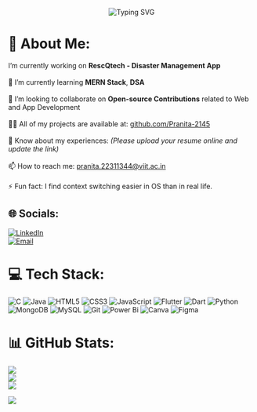 
<p align="center">
  <img src="https://readme-typing-svg.herokuapp.com?font=Fira+Code&size=30&pause=1000&center=true&vCenter=true&width=500&lines=Namaste,+Pranita+here+%F0%9F%99%8F" alt="Typing SVG" />
</p>

# 💫 About Me:
I’m currently working on **RescQtech - Disaster Management App**<br>  
🌱 I’m currently learning **MERN Stack**, **DSA**<br>  
👯 I’m looking to collaborate on **Open-source Contributions** related to Web and App Development<br>  
👨‍💻 All of my projects are available at: [github.com/Pranita-2145](https://github.com/Pranita-2145)<br>  
📄 Know about my experiences: *(Please upload your resume online and update the link)*<br>  
📫 How to reach me: [pranita.22311344@viit.ac.in](mailto:pranita.22311344@viit.ac.in)<br>  
⚡ Fun fact: I find context switching easier in OS than in real life.

## 🌐 Socials:
[![LinkedIn](https://img.shields.io/badge/LinkedIn-%230077B5.svg?logo=linkedin&logoColor=white)](https://linkedin.com/in/pranita-bhor)  
[![Email](https://img.shields.io/badge/Email-D14836?logo=gmail&logoColor=white)](mailto:pranita.22311344@viit.ac.in)

# 💻 Tech Stack:
![C](https://img.shields.io/badge/c-%2300599C.svg?style=for-the-badge&logo=c&logoColor=white) 
![Java](https://img.shields.io/badge/java-%23ED8B00.svg?style=for-the-badge&logo=openjdk&logoColor=white) 
![HTML5](https://img.shields.io/badge/html5-%23E34F26.svg?style=for-the-badge&logo=html5&logoColor=white) 
![CSS3](https://img.shields.io/badge/css3-%231572B6.svg?style=for-the-badge&logo=css3&logoColor=white) 
![JavaScript](https://img.shields.io/badge/javascript-%23323330.svg?style=for-the-badge&logo=javascript&logoColor=%23F7DF1E) 
![Flutter](https://img.shields.io/badge/Flutter-%2302569B.svg?style=for-the-badge&logo=Flutter&logoColor=white) 
![Dart](https://img.shields.io/badge/dart-%230175C2.svg?style=for-the-badge&logo=dart&logoColor=white) 
![Python](https://img.shields.io/badge/python-3670A0?style=for-the-badge&logo=python&logoColor=ffdd54) 
![MongoDB](https://img.shields.io/badge/MongoDB-%234ea94b.svg?style=for-the-badge&logo=mongodb&logoColor=white) 
![MySQL](https://img.shields.io/badge/mysql-4479A1.svg?style=for-the-badge&logo=mysql&logoColor=white) 
![Git](https://img.shields.io/badge/git-%23F05033.svg?style=for-the-badge&logo=git&logoColor=white) 
![Power Bi](https://img.shields.io/badge/power_bi-F2C811?style=for-the-badge&logo=powerbi&logoColor=black) 
![Canva](https://img.shields.io/badge/Canva-%2300C4CC.svg?style=for-the-badge&logo=Canva&logoColor=white) 
![Figma](https://img.shields.io/badge/figma-%23F24E1E.svg?style=for-the-badge&logo=figma&logoColor=white)

# 📊 GitHub Stats:
![](https://github-readme-stats.vercel.app/api?username=pranita-2145&theme=dark&hide_border=false&include_all_commits=false&count_private=false)<br/>
![](https://nirzak-streak-stats.vercel.app/?user=pranita-2145&theme=dark&hide_border=false)<br/>
![](https://github-readme-stats.vercel.app/api/top-langs/?username=pranita-2145&theme=dark&hide_border=false&include_all_commits=false&count_private=false&layout=compact)





[![](https://visitcount.itsvg.in/api?id=pranita-2145&icon=0&color=0)](https://visitcount.itsvg.in)

<!-- Proudly created with GPRM ( https://gprm.itsvg.in ) -->
